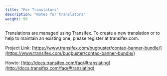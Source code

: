 ```yaml
---
title: "For Translators"
description: "Notes for translators"
weight: 50
---
```


Translations are managed using Transifex. To create a new translation or to help to maintain an existing one, please register at transifex.com.

Project Link: [https://www.transifex.com/bugbuster/contao-banner-bundle/](https://www.transifex.com/bugbuster/contao-banner-bundle/)

Howto: [http://docs.transifex.com/faq/#translating](http://docs.transifex.com/faq/#translating)

